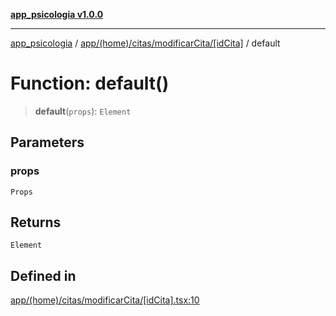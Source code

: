 [**app_psicologia v1.0.0**](../../../../../../README.md)

***

[app_psicologia](../../../../../../modules.md) / [app/(home)/citas/modificarCita/\[idCita\]](../README.md) / default

# Function: default()

> **default**(`props`): `Element`

## Parameters

### props

`Props`

## Returns

`Element`

## Defined in

[app/(home)/citas/modificarCita/\[idCita\].tsx:10](https://github.com/XxtbmfxX/app_psicologia/blob/1b7e1a732f6dc51a16bb04e0db4a2462b477a368/app/(home)/citas/modificarCita/[idCita].tsx#L10)
